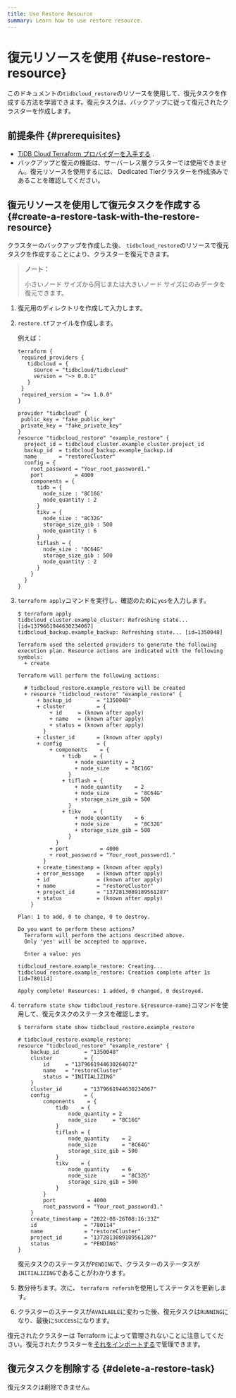 ```yaml
---
title: Use Restore Resource
summary: Learn how to use restore resource.
---
```


# 復元リソースを使用 {#use-restore-resource}

このドキュメントの`tidbcloud_restore`のリソースを使用して、復元タスクを作成する方法を学習できます。復元タスクは、バックアップに従って復元されたクラスターを作成します。

## 前提条件 {#prerequisites}

-   [TiDB Cloud Terraform プロバイダーを入手する](/tidb-cloud/terraform-get-tidbcloud-provider.md) .
-   バックアップと復元の機能は、サーバーレス層クラスターでは使用できません。復元リソースを使用するには、 Dedicated Tierクラスターを作成済みであることを確認してください。

## 復元リソースを使用して復元タスクを作成する {#create-a-restore-task-with-the-restore-resource}

クラスターのバックアップを作成した後、 `tidbcloud_restore`のリソースで復元タスクを作成することにより、クラスターを復元できます。

> **ノート：**
>
> 小さいノード サイズから同じまたは大きいノード サイズにのみデータを復元できます。

1.  復元用のディレクトリを作成して入力します。

2.  `restore.tf`ファイルを作成します。

    例えば：

    ```
    terraform {
     required_providers {
       tidbcloud = {
         source = "tidbcloud/tidbcloud"
         version = "~> 0.0.1"
       }
     }
     required_version = ">= 1.0.0"
    }

    provider "tidbcloud" {
     public_key = "fake_public_key"
     private_key = "fake_private_key"
    }
    resource "tidbcloud_restore" "example_restore" {
      project_id = tidbcloud_cluster.example_cluster.project_id
      backup_id  = tidbcloud_backup.example_backup.id
      name       = "restoreCluster"
      config = {
        root_password = "Your_root_password1."
        port          = 4000
        components = {
          tidb = {
            node_size : "8C16G"
            node_quantity : 2
          }
          tikv = {
            node_size : "8C32G"
            storage_size_gib : 500
            node_quantity : 6
          }
          tiflash = {
            node_size : "8C64G"
            storage_size_gib : 500
            node_quantity : 2
          }
        }
      }
    }
    ```

3.  `terraform apply`コマンドを実行し、確認のために`yes`を入力します。

    ```
    $ terraform apply
    tidbcloud_cluster.example_cluster: Refreshing state... [id=1379661944630234067]
    tidbcloud_backup.example_backup: Refreshing state... [id=1350048]

    Terraform used the selected providers to generate the following execution plan. Resource actions are indicated with the following symbols:
      + create

    Terraform will perform the following actions:

      # tidbcloud_restore.example_restore will be created
      + resource "tidbcloud_restore" "example_restore" {
          + backup_id        = "1350048"
          + cluster          = {
              + id     = (known after apply)
              + name   = (known after apply)
              + status = (known after apply)
            }
          + cluster_id       = (known after apply)
          + config           = {
              + components    = {
                  + tidb    = {
                      + node_quantity = 2
                      + node_size     = "8C16G"
                    }
                  + tiflash = {
                      + node_quantity    = 2
                      + node_size        = "8C64G"
                      + storage_size_gib = 500
                    }
                  + tikv    = {
                      + node_quantity    = 6
                      + node_size        = "8C32G"
                      + storage_size_gib = 500
                    }
                }
              + port          = 4000
              + root_password = "Your_root_password1."
            }
          + create_timestamp = (known after apply)
          + error_message    = (known after apply)
          + id               = (known after apply)
          + name             = "restoreCluster"
          + project_id       = "1372813089189561287"
          + status           = (known after apply)
        }

    Plan: 1 to add, 0 to change, 0 to destroy.

    Do you want to perform these actions?
      Terraform will perform the actions described above.
      Only 'yes' will be accepted to approve.

      Enter a value: yes

    tidbcloud_restore.example_restore: Creating...
    tidbcloud_restore.example_restore: Creation complete after 1s [id=780114]

    Apply complete! Resources: 1 added, 0 changed, 0 destroyed.
    ```

4.  `terraform state show tidbcloud_restore.${resource-name}`コマンドを使用して、復元タスクのステータスを確認します。

    ```
    $ terraform state show tidbcloud_restore.example_restore

    # tidbcloud_restore.example_restore:
    resource "tidbcloud_restore" "example_restore" {
        backup_id        = "1350048"
        cluster          = {
            id     = "1379661944630264072"
            name   = "restoreCluster"
            status = "INITIALIZING"
        }
        cluster_id       = "1379661944630234067"
        config           = {
            components    = {
                tidb    = {
                    node_quantity = 2
                    node_size     = "8C16G"
                }
                tiflash = {
                    node_quantity    = 2
                    node_size        = "8C64G"
                    storage_size_gib = 500
                }
                tikv    = {
                    node_quantity    = 6
                    node_size        = "8C32G"
                    storage_size_gib = 500
                }
            }
            port          = 4000
            root_password = "Your_root_password1."
        }
        create_timestamp = "2022-08-26T08:16:33Z"
        id               = "780114"
        name             = "restoreCluster"
        project_id       = "1372813089189561287"
        status           = "PENDING"
    }
    ```

    復元タスクのステータスが`PENDING`で、クラスターのステータスが`INITIALIZING`であることがわかります。

5.  数分待ちます。次に、 `terraform refersh`を使用してステータスを更新します。

6.  クラスターのステータスが`AVAILABLE`に変わった後、復元タスクは`RUNNING`になり、最後に`SUCCESS`になります。

復元されたクラスターは Terraform によって管理されないことに注意してください。復元されたクラスターを[それをインポートする](/tidb-cloud/terraform-use-cluster-resource.md#import-a-cluster)で管理できます。

## 復元タスクを削除する {#delete-a-restore-task}

復元タスクは削除できません。
